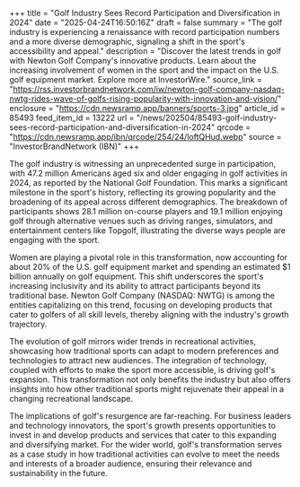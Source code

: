 +++
title = "Golf Industry Sees Record Participation and Diversification in 2024"
date = "2025-04-24T16:50:16Z"
draft = false
summary = "The golf industry is experiencing a renaissance with record participation numbers and a more diverse demographic, signaling a shift in the sport's accessibility and appeal."
description = "Discover the latest trends in golf with Newton Golf Company's innovative products. Learn about the increasing involvement of women in the sport and the impact on the U.S. golf equipment market. Explore more at InvestorWire."
source_link = "https://rss.investorbrandnetwork.com/iw/newton-golf-company-nasdaq-nwtg-rides-wave-of-golfs-rising-popularity-with-innovation-and-vision/"
enclosure = "https://cdn.newsramp.app/banners/sports-3.jpg"
article_id = 85493
feed_item_id = 13222
url = "/news/202504/85493-golf-industry-sees-record-participation-and-diversification-in-2024"
qrcode = "https://cdn.newsramp.app/ibn/qrcode/254/24/loftQHud.webp"
source = "InvestorBrandNetwork (IBN)"
+++

<p>The golf industry is witnessing an unprecedented surge in participation, with 47.2 million Americans aged six and older engaging in golf activities in 2024, as reported by the National Golf Foundation. This marks a significant milestone in the sport's history, reflecting its growing popularity and the broadening of its appeal across different demographics. The breakdown of participants shows 28.1 million on-course players and 19.1 million enjoying golf through alternative venues such as driving ranges, simulators, and entertainment centers like Topgolf, illustrating the diverse ways people are engaging with the sport.</p><p>Women are playing a pivotal role in this transformation, now accounting for about 20% of the U.S. golf equipment market and spending an estimated $1 billion annually on golf equipment. This shift underscores the sport's increasing inclusivity and its ability to attract participants beyond its traditional base. Newton Golf Company (NASDAQ: NWTG) is among the entities capitalizing on this trend, focusing on developing products that cater to golfers of all skill levels, thereby aligning with the industry's growth trajectory.</p><p>The evolution of golf mirrors wider trends in recreational activities, showcasing how traditional sports can adapt to modern preferences and technologies to attract new audiences. The integration of technology, coupled with efforts to make the sport more accessible, is driving golf's expansion. This transformation not only benefits the industry but also offers insights into how other traditional sports might rejuvenate their appeal in a changing recreational landscape.</p><p>The implications of golf's resurgence are far-reaching. For business leaders and technology innovators, the sport's growth presents opportunities to invest in and develop products and services that cater to this expanding and diversifying market. For the wider world, golf's transformation serves as a case study in how traditional activities can evolve to meet the needs and interests of a broader audience, ensuring their relevance and sustainability in the future.</p>